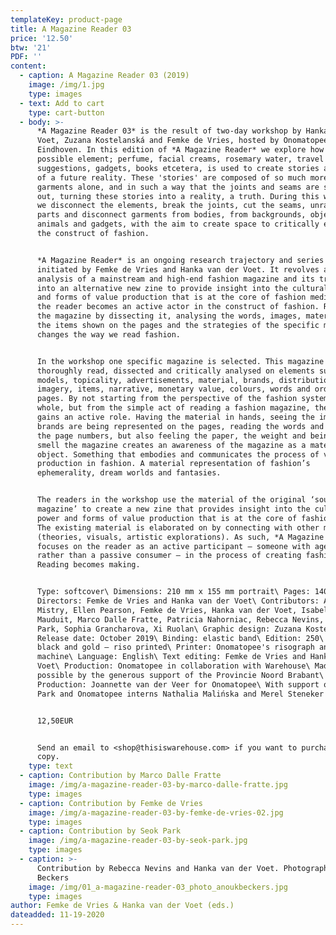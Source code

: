```yaml
---
templateKey: product-page
title: A Magazine Reader 03
price: '12.50'
btw: '21'
PDF: ''
content:
  - caption: A Magazine Reader 03 (2019)
    image: /img/1.jpg
    type: images
  - text: Add to cart
    type: cart-button
  - body: >-
      *A Magazine Reader 03* is the result of two-day workshop by Hanka van der
      Voet, Zuzana Kostelanská and Femke de Vries, hosted by Onomatopee in
      Eindhoven. In this edition of *A Magazine Reader* we explore how every
      possible element; perfume, facial creams, rosemary water, travel
      suggestions, gadgets, books etcetera, is used to create stories and myths
      of a future reality. These 'stories' are composed of so much more than
      garments alone, and in such a way that the joints and seams are smoothed
      out, turning these stories into a reality, a truth. During this workshop
      we disconnect the elements, break the joints, cut the seams, unravel body
      parts and disconnect garments from bodies, from backgrounds, objects,
      animals and gadgets, with the aim to create space to critically explore
      the construct of fashion.


      *A Magazine Reader* is an ongoing research trajectory and series of zines
      initiated by Femke de Vries and Hanka van der Voet. It revolves around the
      analysis of a mainstream and high-end fashion magazine and its translation
      into an alternative new zine to provide insight into the cultural power
      and forms of value production that is at the core of fashion media. In it,
      the reader becomes an active actor in the construct of fashion. Re-reading
      the magazine by dissecting it, analysing the words, images, materiality,
      the items shown on the pages and the strategies of the specific magazine
      changes the way we read fashion.


      In the workshop one specific magazine is selected. This magazine is
      thoroughly read, dissected and critically analysed on elements such as
      models, topicality, advertisements, material, brands, distribution,
      imagery, items, narrative, monetary value, colours, words and order of
      pages. By not starting from the perspective of the fashion system as a
      whole, but from the simple act of reading a fashion magazine, the reader
      gains an active role. Having the material in hands, seeing the images, how
      brands are being represented on the pages, reading the words and tracing
      the page numbers, but also feeling the paper, the weight and being able to
      smell the magazine creates an awareness of the magazine as a material
      object. Something that embodies and communicates the process of value
      production in fashion. A material representation of fashion’s
      ephemerality, dream worlds and fantasies.


      The readers in the workshop use the material of the original ‘source
      magazine’ to create a new zine that provides insight into the cultural
      power and forms of value production that is at the core of fashion media.
      The existing material is elaborated on by connecting with other material
      (theories, visuals, artistic explorations). As such, *A Magazine Reader*
      focuses on the reader as an active participant – someone with agency
      rather than a passive consumer – in the process of creating fashion.
      Reading becomes making.


      Type: softcover\ Dimensions: 210 mm x 155 mm portrait\ Pages: 140\ Art
      Directors: Femke de Vries and Hanka van der Voet\ Contributors: Abhaya
      Mistry, Ellen Pearson, Femke de Vries, Hanka van der Voet, Isabelle
      Mauduit, Marco Dalle Fratte, Patricia Nahorniac, Rebecca Nevins, Seok
      Park, Sophia Grancharova, Xi Ruolan\ Graphic design: Zuzana Kostelanská\
      Release date: October 2019\ Binding: elastic band\ Edition: 250\ Color:
      black and gold – riso printed\ Printer: Onomatopee's risograph and copy
      machine\ Language: English\ Text editing: Femke de Vries and Hanka van der
      Voet\ Production: Onomatopee in collaboration with Warehouse\ Made
      possible by the generous support of the Provincie Noord Brabant\
      Production: Joannette van der Veer for Onomatopee\ With support of Seok
      Park and Onomatopee interns Nathalia Malińska and Merel Steneker


      12,50EUR


      Send an email to <shop@thisiswarehouse.com> if you want to purchase a
      copy.
    type: text
  - caption: Contribution by Marco Dalle Fratte
    image: /img/a-magazine-reader-03-by-marco-dalle-fratte.jpg
    type: images
  - caption: Contribution by Femke de Vries
    image: /img/a-magazine-reader-03-by-femke-de-vries-02.jpg
    type: images
  - caption: Contribution by Seok Park
    image: /img/a-magazine-reader-03-by-seok-park.jpg
    type: images
  - caption: >-
      Contribution by Rebecca Nevins and Hanka van der Voet. Photography: Anouk
      Beckers
    image: /img/01_a-magazine-reader-03_photo_anoukbeckers.jpg
    type: images
author: Femke de Vries & Hanka van der Voet (eds.)
dateadded: 11-19-2020
---
```


